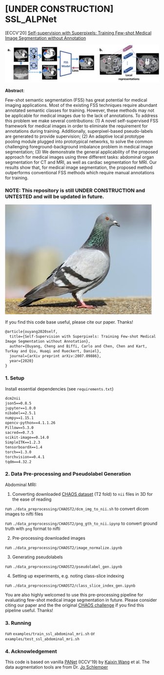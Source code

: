 # [UNDER CONSTRUCTION] SSL_ALPNet

[ECCV'20] [Self-supervision with Superpixels: Training Few-shot Medical Image Segmentation without Annotation](https://arxiv.org/abs/2007.09886v1)

![](./intro.png)

**Abstract**:

Few-shot semantic segmentation (FSS) has great potential for medical imaging applications. Most of the existing FSS techniques require abundant annotated semantic classes for training. However, these methods may not be applicable for medical images due to the lack of annotations. To address this problem we make several contributions: (1) A novel self-supervised FSS framework for medical images in order to eliminate the requirement for annotations during training. Additionally, superpixel-based pseudo-labels are generated to provide supervision; (2) An adaptive local prototype pooling module plugged into prototypical networks, to solve the common challenging foreground-background imbalance problem in medical image segmentation; (3) We demonstrate the general applicability of the proposed approach for medical images using three different tasks: abdominal organ segmentation for CT and MRI, as well as cardiac segmentation for MRI. Our results show that, for medical image segmentation, the proposed method outperforms conventional FSS methods which require manual annotations for training.

### NOTE: This repository is still UNDER CONSTRUCTION and UNTESTED and will be updated in future.
![](./pigeon.jpg)

If you find this code base useful, please cite our paper. Thanks!

```
@article{ouyang2020self,
  title={Self-Supervision with Superpixels: Training Few-shot Medical Image Segmentation without Annotation},
  author={Ouyang, Cheng and Biffi, Carlo and Chen, Chen and Kart, Turkay and Qiu, Huaqi and Rueckert, Daniel},
  journal={arXiv preprint arXiv:2007.09886},
  year={2020}
}
```

### 1. Setup

Install essential dependencies (see `requirements.txt`) 

```
dcm2nii
json5==0.8.5
jupyter==1.0.0
nibabel==2.5.1
numpy==1.15.1
opencv-python==4.1.1.26
Pillow==5.3.0
sacred==0.7.5
scikit-image==0.14.0
SimpleITK==1.2.3
tensorboardX==1.4
torch==1.3.0
torchvision==0.4.1
tqdm==4.32.2
```

### 2. Data Pre-processing and Pseudolabel Generation 

Abdominal MRI:

1. Converting downloaded [CHAOS dataset](https://chaos.grand-challenge.org/) (T2 fold) to `nii` files in 3D for the ease of reading

run `./data_preprocessing/CHAOST2/dcm_img_to_nii.sh` to convert dicom images to nifti files

run `./data_preprocessing/CHAOST2/png_gth_to_nii.ipynp` to convert ground truth with `png` format to nifti

2. Pre-processing downloaded images

run `./data_preprocessing/CHAOST2/image_normalize.ipynb`

3. Generating pseudolabels

run `./data_preprocessing/CHAOST2/pseudolabel_gen.ipynb`

4. Setting up experiments, e.g. noting class-slice indexing

run `./data_preprocessing/CHAOST2/class_slice_index_gen.ipynb`

You are also highly welcomed to use this pre-processing pipeline for evaluating few-shot medical image segmentation in future. Please consider citing our paper and the the original [CHAOS challenge](https://chaos.grand-challenge.org/) if you find this pipeline useful. Thanks! 

### 3. Running

run `examples/train_ssl_abdominal_mri.sh` or `examples/test_ssl_abdominal_mri.sh`

### 4. Acknowledgement

This code is based on vanilla [PANet](https://github.com/kaixin96/PANet) (ICCV'19) by [Kaixin Wang](https://github.com/kaixin96) et al. The data augmentation tools are from Dr. [Jo Schlemper](https://github.com/js3611)

